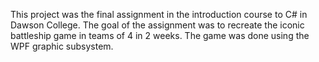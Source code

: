 This project was the final assignment in the introduction course to C# in Dawson College. 
The goal of the assignment was to recreate the iconic battleship game in teams of 4 in 2 weeks. 
The game was done using the WPF graphic subsystem. 
